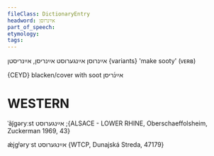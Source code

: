 ```yaml
---
fileClass: DictionaryEntry
headword: אײַנרוסן
part_of_speech: 
etymology: 
tags: 
---
```

אײַנרוסן
אײַנגערוסט
אײַנריסן, אײַנריסטן {variants}
'make sooty' (ᴠᴇʀʙ)

{CEYD}
blacken/cover with soot אײַנ֜ריסן

WESTERN
========

ˈãj̃gəryːst אײַנגערוסט ;{ALSACE - LOWER RHINE, Oberschaeffolsheim, Zuckerman 1969, 43}

ǽjgʲəryˑst אײַנגערוסט {WTCP, Dunajská Streda, 47179}
